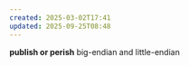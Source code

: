 ```yaml
---
created: 2025-03-02T17:41
updated: 2025-09-25T08:48
---
```

**publish or perish**
big-endian and little-endian